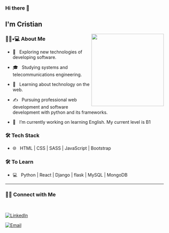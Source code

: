 ### Hi there 👋<h2> I'm Cristian</h2>

<img align='right' src="https://media.giphy.com/media/M9gbBd9nbDrOTu1Mqx/giphy.gif" width="230">

<h3> 👨🏻•💻 About Me </h3>

- 🤔 &nbsp; Exploring new technologies of developing software.

- 🎓 &nbsp; Studying systems and telecommunications engineering.

- 🌱 &nbsp; Learning about technology on the web.

- ✍️ &nbsp; Pursuing professional web development and software development with python and its frameworks.

- 🔭 &nbsp; I’m currently working on learning English. My current level is B1


<h3>🛠 Tech Stack</h3>

<!-- - 💻 &nbsp; Python | Java | Postgres | MySQL -->

- 🌐 &nbsp; HTML | CSS | SASS | JavaScript | Bootstrap


<h3>🛠 To Learn</h3>

<!-- - 🔧 &nbsp; AWS | Docker🐳 | Firebase | flask -->
- 💻 &nbsp; Python | React | Django | flask | MySQL | MongoDB

<hr>


<h3> 🤝🏻 Connect with Me </h3>

<br>


<p align="center">

<a href="https://www.linkedin.com/in/cristian-david-guti%C3%A9rrez-bedoya-6a185b124/"><img alt="LinkedIn" src="https://img.shields.io/badge/LinkedIn-blue?style=flat-square&logo=linkedin"></a>

<a href="mailto:cdgutierrez456@gmail.com"><img alt="Email" src="https://img.shields.io/badge/Email-cdgutierrez456@gmail.com-blue?style=flat-square&logo=gmail"></a>

</p>


<!--
**cdgutierrez456/cdgutierrez456** is a ✨ _special_ ✨ repository because its `README.md` (this file) appears on your GitHub profile.

Here are some ideas to get you started:

- 🔭 I’m currently working on ...
- 🌱 I’m currently learning ...
- 👯 I’m looking to collaborate on ...
- 🤔 I’m looking for help with ...
- 💬 Ask me about ...
- 📫 How to reach me: ...
- 😄 Pronouns: ...
- ⚡ Fun fact: ...
-->
